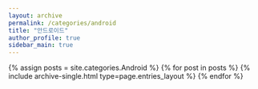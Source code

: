 ```yaml
---
layout: archive
permalink: /categories/android
title: "안드로이드"
author_profile: true
sidebar_main: true
---
```


{% assign posts = site.categories.Android %}
{% for post in posts %} {% include archive-single.html type=page.entries_layout %} {% endfor %}